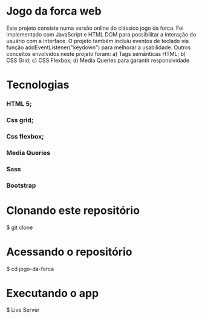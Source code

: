 # Jogo da forca web
Este projeto consiste numa versão online do clássico jogo da forca. Foi implementado com JavaScript e HTML DOM para possibilitar a interação do usuário com a interface. O projeto também incluiu eventos de teclado via função addEventListener("keydown") para melhorar a usabilidade. Outros conceitos envolvidos neste projeto foram: 
a) Tags semânticas HTML; 
b) CSS Grid; 
c) CSS Flexbox; 
d) Media Queries para garantir responsividade
# Tecnologias 
### HTML 5;
### Css grid;
### Css flexbox;
### Media Queries
### Sass
### Bootstrap

# Clonando este repositório
$ git clone 

# Acessando o repositório
$ cd jogo-da-forca

# Executando o app
$ Live Server
